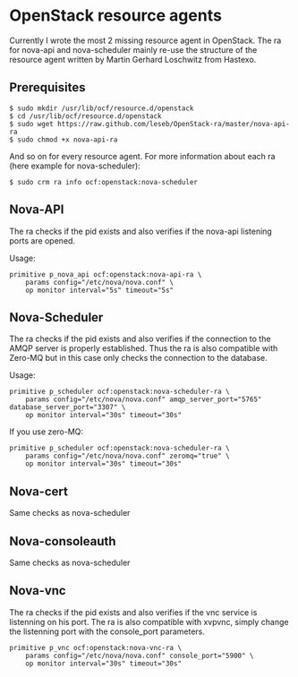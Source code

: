 OpenStack resource agents
=========================

Currently I wrote the most 2 missing resource agent in OpenStack. The ra for nova-api and nova-scheduler mainly re-use the structure of the resource agent written by Martin Gerhard Loschwitz from Hastexo.

## Prerequisites

    $ sudo mkdir /usr/lib/ocf/resource.d/openstack
    $ cd /usr/lib/ocf/resource.d/openstack
    $ sudo wget https://raw.github.com/leseb/OpenStack-ra/master/nova-api-ra
    $ sudo chmod +x nova-api-ra

And so on for every resource agent. For more information about each ra (here example for nova-scheduler):

    $ sudo crm ra info ocf:openstack:nova-scheduler

## Nova-API

The ra checks if the pid exists and also verifies if the nova-api listening ports are opened.

Usage:

    primitive p_nova_api ocf:openstack:nova-api-ra \
        params config="/etc/nova/nova.conf" \
        op monitor interval="5s" timeout="5s"

## Nova-Scheduler

The ra checks if the pid exists and also verifies if the connection to the AMQP server is properly established. Thus the ra is also compatible with Zero-MQ but in this case only checks the connection to the database.

Usage:

    primitive p_scheduler ocf:openstack:nova-scheduler-ra \
        params config="/etc/nova/nova.conf" amqp_server_port="5765" database_server_port="3307" \
        op monitor interval="30s" timeout="30s"

If you use zero-MQ:

    primitive p_scheduler ocf:openstack:nova-scheduler-ra \
        params config="/etc/nova/nova.conf" zeromq="true" \
        op monitor interval="30s" timeout="30s"

## Nova-cert

Same checks as nova-scheduler

## Nova-consoleauth

Same checks as nova-scheduler

## Nova-vnc

The ra checks if the pid exists and also verifies if the vnc service is listenning on his port. The ra is also compatible with xvpvnc, simply change the listenning port with the console_port parameters.

    primitive p_vnc ocf:openstack:nova-vnc-ra \
        params config="/etc/nova/nova.conf" console_port="5900" \
        op monitor interval="30s" timeout="30s"
